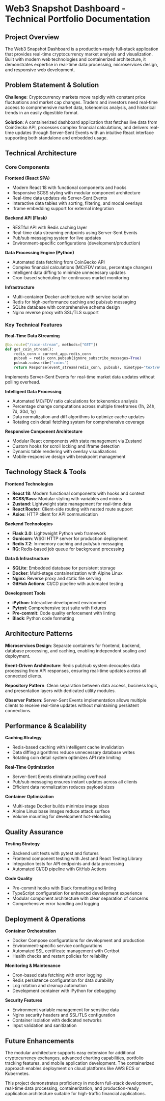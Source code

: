# Web3 Snapshot Dashboard - Technical Portfolio Documentation

## Project Overview

The Web3 Snapshot Dashboard is a production-ready full-stack application that provides real-time cryptocurrency market analysis and visualization. Built with modern web technologies and containerized architecture, it demonstrates expertise in real-time data processing, microservices design, and responsive web development.

## Problem Statement & Solution

**Challenge**: Cryptocurrency markets move rapidly with constant price fluctuations and market cap changes. Traders and investors need real-time access to comprehensive market data, tokenomics analysis, and historical trends in an easily digestible format.

**Solution**: A containerized dashboard application that fetches live data from CoinGecko API, processes complex financial calculations, and delivers real-time updates through Server-Sent Events with an intuitive React interface supporting both standalone and embedded usage.

## Technical Architecture

### Core Components

**Frontend (React SPA)**

- Modern React 18 with functional components and hooks
- Responsive SCSS styling with modular component architecture
- Real-time data updates via Server-Sent Events
- Interactive data tables with sorting, filtering, and modal overlays
- Iframe embedding support for external integration

**Backend API (Flask)**

- RESTful API with Redis caching layer
- Real-time data streaming endpoints using Server-Sent Events
- Pub/sub messaging system for live updates
- Environment-specific configurations (development/production)

**Data Processing Engine (Python)**

- Automated data fetching from CoinGecko API
- Complex financial calculations (MC/FDV ratios, percentage changes)
- Intelligent data diffing to minimize unnecessary updates
- Cron-based scheduling for continuous market monitoring

**Infrastructure**

- Multi-container Docker architecture with service isolation
- Redis for high-performance caching and pub/sub messaging
- SQLite database with comprehensive schema design
- Nginx reverse proxy with SSL/TLS support

### Key Technical Features

**Real-Time Data Streaming**

```python
@bp.route("/coin-stream", methods=["GET"])
def get_coin_stream():
    redis_conn = current_app.redis_conn
    pubsub = redis_conn.pubsub(ignore_subscribe_messages=True)
    pubsub.subscribe("coins")
    return Response(event_stream(redis_conn, pubsub), mimetype="text/event-stream")
```

Implements Server-Sent Events for real-time market data updates without polling overhead.

**Intelligent Data Processing**

- Automated MC/FDV ratio calculations for tokenomics analysis
- Percentage change computations across multiple timeframes (1h, 24h, 7d, 30d, 1y)
- Data normalization and diff algorithms to optimize cache updates
- Rotating coin detail fetching system for comprehensive coverage

**Responsive Component Architecture**

- Modular React components with state management via Zustand
- Custom hooks for scroll locking and iframe detection
- Dynamic table rendering with overlay visualizations
- Mobile-responsive design with breakpoint management

## Technology Stack & Tools

**Frontend Technologies**

- **React 18**: Modern functional components with hooks and context
- **SCSS/Sass**: Modular styling with variables and mixins
- **Zustand**: Lightweight state management for real-time data
- **React Router**: Client-side routing with nested route support
- **Axios**: HTTP client for API communication

**Backend Technologies**

- **Flask 3.0**: Lightweight Python web framework
- **Gunicorn**: WSGI HTTP server for production deployment
- **Redis 7.2**: In-memory caching and pub/sub messaging
- **RQ**: Redis-based job queue for background processing

**Data & Infrastructure**

- **SQLite**: Embedded database for persistent storage
- **Docker**: Multi-stage containerization with Alpine Linux
- **Nginx**: Reverse proxy and static file serving
- **GitHub Actions**: CI/CD pipeline with automated testing

**Development Tools**

- **iPython**: Interactive development environment
- **Pytest**: Comprehensive test suite with fixtures
- **Pre-commit**: Code quality enforcement with linting
- **Black**: Python code formatting

## Architecture Patterns

**Microservices Design**: Separate containers for frontend, backend, database processing, and caching, enabling independent scaling and deployment.

**Event-Driven Architecture**: Redis pub/sub system decouples data processing from API responses, ensuring real-time updates across all connected clients.

**Repository Pattern**: Clean separation between data access, business logic, and presentation layers with dedicated utility modules.

**Observer Pattern**: Server-Sent Events implementation allows multiple clients to receive real-time updates without maintaining persistent connections.

## Performance & Scalability

**Caching Strategy**

- Redis-based caching with intelligent cache invalidation
- Data diffing algorithms reduce unnecessary database writes
- Rotating coin detail system optimizes API rate limiting

**Real-Time Optimization**

- Server-Sent Events eliminate polling overhead
- Pub/sub messaging ensures instant updates across all clients
- Efficient data normalization reduces payload sizes

**Container Optimization**

- Multi-stage Docker builds minimize image sizes
- Alpine Linux base images reduce attack surface
- Volume mounting for development hot-reloading

## Quality Assurance

**Testing Strategy**

- Backend unit tests with pytest and fixtures
- Frontend component testing with Jest and React Testing Library
- Integration tests for API endpoints and data processing
- Automated CI/CD pipeline with GitHub Actions

**Code Quality**

- Pre-commit hooks with Black formatting and linting
- TypeScript configuration for enhanced development experience
- Modular component architecture with clear separation of concerns
- Comprehensive error handling and logging

## Deployment & Operations

**Container Orchestration**

- Docker Compose configurations for development and production
- Environment-specific service configurations
- Automated SSL certificate management with Certbot
- Health checks and restart policies for reliability

**Monitoring & Maintenance**

- Cron-based data fetching with error logging
- Redis persistence configuration for data durability
- Log rotation and cleanup automation
- Development container with iPython for debugging

**Security Features**

- Environment variable management for sensitive data
- Nginx security headers and SSL/TLS configuration
- Container isolation with dedicated networks
- Input validation and sanitization

## Future Enhancements

The modular architecture supports easy extension for additional cryptocurrency exchanges, advanced charting capabilities, portfolio tracking features, and mobile application development. The containerized approach enables deployment on cloud platforms like AWS ECS or Kubernetes.

This project demonstrates proficiency in modern full-stack development, real-time data processing, containerization, and production-ready application architecture suitable for high-traffic financial applications.
